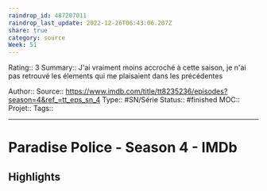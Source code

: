 ```yaml
---
raindrop_id: 487207011
raindrop_last_update: 2022-12-26T06:43:06.207Z
share: true
category: source
Week: 51
---
```


Rating:: 3
Summary:: J'ai vraiment moins accroché à cette saison, je n'ai pas retrouvé les élements qui me plaisaient dans les précédentes

Author::
Source:: https://www.imdb.com/title/tt8235236/episodes?season=4&ref_=tt_eps_sn_4
Type:: #SN/Série 
Status:: #finished 
MOC::
Projet:: 
Tags:: 

---
# Paradise Police - Season 4 - IMDb



## Highlights
